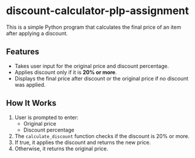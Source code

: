 # discount-calculator-plp-assignment

This is a simple Python program that calculates the final price of an item after applying a discount.

## Features
- Takes user input for the original price and discount percentage.
- Applies discount only if it is **20% or more**.
- Displays the final price after discount or the original price if no discount was applied.

## How It Works
1. User is prompted to enter:
   - Original price
   - Discount percentage
2. The `calculate_discount` function checks if the discount is 20% or more.
3. If true, it applies the discount and returns the new price.
4. Otherwise, it returns the original price.


